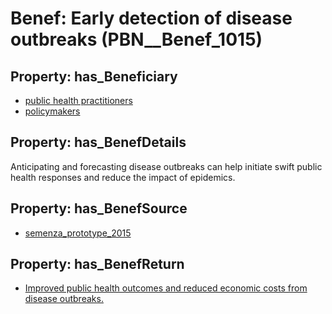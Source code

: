 # Benef: __Early detection of disease outbreaks__ (PBN__Benef_1015)

## Property: has_Beneficiary

* [public health practitioners](../Stakeholder/PBN__Stakeholder_404)
* [policymakers](../Stakeholder/PBN__Stakeholder_126)

## Property: has_BenefDetails

Anticipating and forecasting disease outbreaks can help initiate swift public health responses and reduce the impact of epidemics.

## Property: has_BenefSource

* [semenza_prototype_2015](../Article/PBN__Article_212)

## Property: has_BenefReturn

* [Improved public health outcomes and reduced economic costs from disease outbreaks.](../BenefReturn/PBN__BenefReturn_1136)

